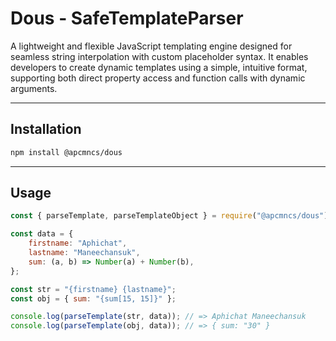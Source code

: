 # Dous - SafeTemplateParser

A lightweight and flexible JavaScript templating engine designed for seamless string interpolation with custom placeholder syntax. It enables developers to create dynamic templates using a simple, intuitive format, supporting both direct property access and function calls with dynamic arguments.

---

## Installation

```bash
npm install @apcmncs/dous
```

---

## Usage

```js
const { parseTemplate, parseTemplateObject } = require("@apcmncs/dous");

const data = {
	firstname: "Aphichat",
	lastname: "Maneechansuk",
	sum: (a, b) => Number(a) + Number(b),
};

const str = "{firstname} {lastname}";
const obj = { sum: "{sum[15, 15]}" };

console.log(parseTemplate(str, data)); // => Aphichat Maneechansuk
console.log(parseTemplate(obj, data)); // => { sum: "30" }
```
